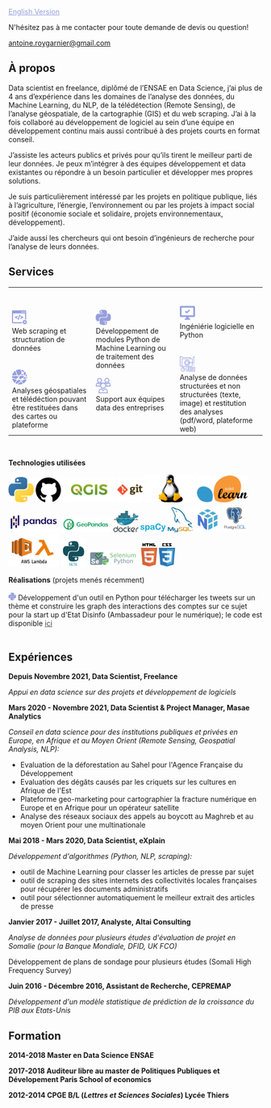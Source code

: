 <a href="/en" style="color: #969FDC; "><u>English Version</u></a>

N'hésitez pas à me contacter pour toute demande de devis ou question!

<a href="mailto:antoine.roygarnier@gmail.com" style="color: #464646; "><u>antoine.roygarnier@gmail.com</u></a>

## À propos

Data scientist en freelance, diplômé de l’ENSAE en Data Science, j’ai plus de 4 ans d’expérience dans les domaines de l’analyse des données, du Machine Learning, du NLP, de la télédétection (Remote Sensing), de l’analyse géospatiale, de la cartographie (GIS) et du web scraping. J’ai à la fois collaboré au développement de logiciel au sein d’une équipe en développement continu mais aussi contribué à des projets courts en format conseil.

J’assiste les acteurs publics et privés pour qu’ils tirent le meilleur parti de leur données. Je peux m’intégrer à des équipes développement et data existantes ou répondre à un besoin particulier et développer mes propres solutions.

Je suis particulièrement intéressé par les projets en politique publique, liés à l’agriculture, l’énergie, l’environnement ou par les projets à impact social positif (économie sociale et solidaire, projets environnementaux, développement).

J’aide aussi les chercheurs qui ont besoin d’ingénieurs de recherche pour l’analyse de leurs données.

## Services

<table style="width:100%; border: 0px">
<tr>
    <td style="width: 33%; border: 0px"> 
    <br />
    <br />
    <img src="img/icons/web scraping.svg" alt="web scraping" style="width:30px;"/> <br />
     Web scraping et structuration de données <br />
    <br />
    <br />
    <img src="img/icons/geospatial.svg" alt="geospatial" style="width:30px;"/><br />
     Analyses géospatiales et télédéction pouvant être restituées dans des cartes ou plateforme 
    </td>
    <td style="width: 33%; border: 0px">
    <img src="img/icons/python.svg" alt="Python" style="width:30px;"/> <br />
    Développement de modules Python de Machine Learning ou de traitement des données <br />
    <br />
    <img src="img/icons/support.svg" alt="support" style="width:30px;"/> <br />
    Support aux équipes data des entreprises <br />
    </td>
    <td style="width: 34%; border: 0px">
    <br />
    <br />
    <img src="img/icons/software.svg" alt="software" style="width:30px;"/> <br />
    Ingéniérie logicielle en Python <br />
    <br />
    <br />
    <img src="img/icons/analysis.svg" alt="analysis" style="width:30px;"/><br />
    Analyse de données structurées et non structurées (texte, image) et restitution des analyses (pdf/word, plateforme web) 
    </td>
</tr>
</table>
<br />

**Technologies utilisées**

<img src="img/python.png" alt="Python" style="width:50px;"/>
<img src="img/github-1.svg" alt="Github" style="width:50px;"/>
<img src="img/qgis.png" alt="QGIS" style="height:50px;"/>
<img src="img/git.png" alt="git" style="height:50px;"/>
<img src="img/linux.png" alt="Linux" style="width:100px;"/>
<img src="img/scikit.png" alt="scikit" style="width:100px;"/>
<img src="img/pandas.png" alt="pandas" style="width:100px;"/>
<img src="img/geopandas.png" alt="geopandas" style="width:100px;"/>
<img src="img/docker.png" alt="docker" style="width:50px;"/>
<img src="img/spacy.png" alt="spacy" style="width:50px;"/>
<img src="img/mysql.png" alt="mysql" style="width:50px;"/>
<img src="img/numpy.png" alt="numpy" style="width:50px;"/>
<img src="img/postgressql.png" alt="postgressql" style="width:50px;"/>
<img src="img/awslambda.png" alt="awslambda" style="width:100px;"/>
<img src="img/nltk.png" alt="nltk" style="width:50px;"/>
<img src="img/selenium.png" alt="selenium" style="width:100px;"/>
<img src="img/htmlcss.png" alt="htmlcss" style="width:70px;"/>
<br />

**Réalisations** (projets menés récemment)
<br />
<br />
<img src="img/icons/python.svg" alt="Python" style="width:15px;"/> Développement d'un outil en Python pour télécharger les tweets sur un thème et construire les graph des interactions des comptes sur ce sujet pour la start up d'Etat Disinfo (Ambassadeur pour le numérique); le code est disponible <a href="https://github.com/ambanum/social-networks-graph-generator" style="color: #464646; "><u>ici</u></a> 
<br />
<br />

## Expériences

**Depuis Novembre 2021, Data Scientist, Freelance**

_Appui en data science sur des projets et développement de logiciels_

**Mars 2020 - Novembre 2021, Data Scientist & Project Manager, Masae Analytics**

_Conseil en data science pour des institutions publiques et privées en Europe, en Afrique et au Moyen Orient
(Remote Sensing, Geospatial Analysis, NLP):_
- Evaluation de la déforestation au Sahel pour l'Agence Française du Développement
- Evaluation des dégâts causés par les criquets sur les cultures en Afrique de l'Est
- Plateforme geo-marketing pour cartographier la fracture numérique en Europe et en Afrique pour un opérateur satellite
- Analyse des réseaux sociaux des appels au boycott au Maghreb et au moyen Orient pour une multinationale

**Mai 2018 - Mars 2020, Data Scientist, eXplain**

_Développement d'algorithmes (Python, NLP, scraping):_
- outil de Machine Learning pour classer les articles de presse par sujet
- outil de scraping des sites internets des collectivités locales françaises pour récupérer les documents administratifs
- outil pour sélectionner automatiquement le meilleur extrait des articles de presse

**Janvier 2017 - Juillet 2017, Analyste, Altai Consulting**

_Analyse de données pour plusieurs études d'évaluation de projet en Somalie (pour la Banque Mondiale, DFID, UK FCO)_

Développement de plans de sondage pour plusieurs études (Somali High Frequency Survey)

**Juin 2016 - Décembre 2016, Assistant de Recherche, CEPREMAP** 

_Développement d'un modèle statistique de prédiction de la croissance du PIB aux Etats-Unis_

## Formation

**2014-2018 Master en Data Science ENSAE**

**2017-2018 Auditeur libre au master de Politiques Publiques et Dévelopement Paris School of economics**

**2012-2014 CPGE B/L (_Lettres et Sciences Sociales_) Lycée Thiers**
